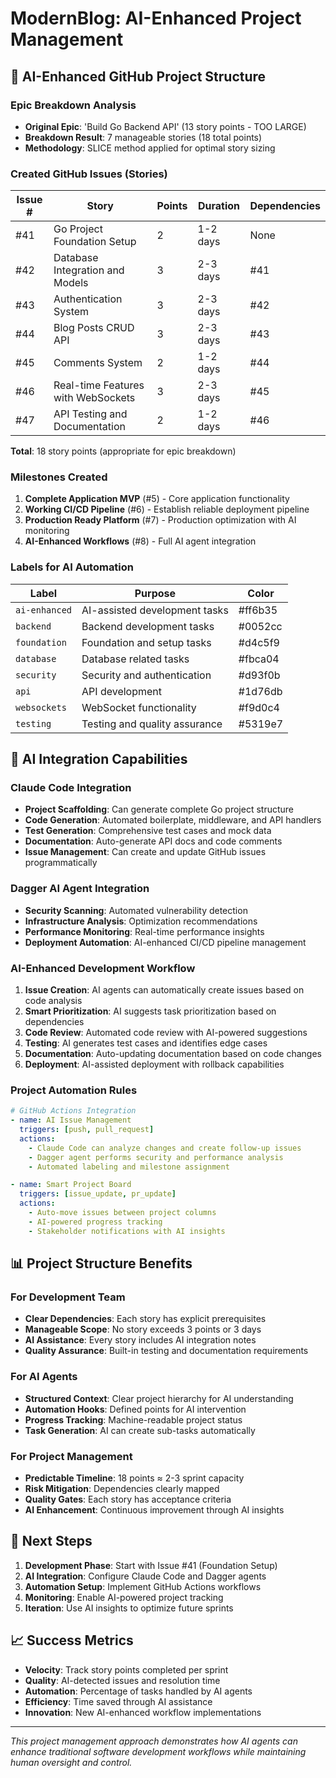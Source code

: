 # ModernBlog: AI-Enhanced Project Management

## 🤖 AI-Enhanced GitHub Project Structure

### Epic Breakdown Analysis
- **Original Epic**: 'Build Go Backend API' (13 story points - TOO LARGE)
- **Breakdown Result**: 7 manageable stories (18 total points)
- **Methodology**: SLICE method applied for optimal story sizing

### Created GitHub Issues (Stories)

| Issue # | Story | Points | Duration | Dependencies |
|---------|-------|--------|----------|-------------|
| #41 | Go Project Foundation Setup | 2 | 1-2 days | None |
| #42 | Database Integration and Models | 3 | 2-3 days | #41 |
| #43 | Authentication System | 3 | 2-3 days | #42 |
| #44 | Blog Posts CRUD API | 3 | 2-3 days | #43 |
| #45 | Comments System | 2 | 1-2 days | #44 |
| #46 | Real-time Features with WebSockets | 3 | 2-3 days | #45 |
| #47 | API Testing and Documentation | 2 | 1-2 days | #46 |

**Total**: 18 story points (appropriate for epic breakdown)

### Milestones Created

1. **Complete Application MVP** (#5) - Core application functionality
2. **Working CI/CD Pipeline** (#6) - Establish reliable deployment pipeline
3. **Production Ready Platform** (#7) - Production optimization with AI monitoring
4. **AI-Enhanced Workflows** (#8) - Full AI agent integration

### Labels for AI Automation

| Label | Purpose | Color |
|-------|---------|-------|
| `ai-enhanced` | AI-assisted development tasks | #ff6b35 |
| `backend` | Backend development tasks | #0052cc |
| `foundation` | Foundation and setup tasks | #d4c5f9 |
| `database` | Database related tasks | #fbca04 |
| `security` | Security and authentication | #d93f0b |
| `api` | API development | #1d76db |
| `websockets` | WebSocket functionality | #f9d0c4 |
| `testing` | Testing and quality assurance | #5319e7 |

## 🔮 AI Integration Capabilities

### Claude Code Integration
- **Project Scaffolding**: Can generate complete Go project structure
- **Code Generation**: Automated boilerplate, middleware, and API handlers
- **Test Generation**: Comprehensive test cases and mock data
- **Documentation**: Auto-generate API docs and code comments
- **Issue Management**: Can create and update GitHub issues programmatically

### Dagger AI Agent Integration
- **Security Scanning**: Automated vulnerability detection
- **Infrastructure Analysis**: Optimization recommendations
- **Performance Monitoring**: Real-time performance insights
- **Deployment Automation**: AI-enhanced CI/CD pipeline management

### AI-Enhanced Development Workflow

1. **Issue Creation**: AI agents can automatically create issues based on code analysis
2. **Smart Prioritization**: AI suggests task prioritization based on dependencies
3. **Code Review**: Automated code review with AI-powered suggestions
4. **Testing**: AI generates test cases and identifies edge cases
5. **Documentation**: Auto-updating documentation based on code changes
6. **Deployment**: AI-assisted deployment with rollback capabilities

### Project Automation Rules

```yaml
# GitHub Actions Integration
- name: AI Issue Management
  triggers: [push, pull_request]
  actions:
    - Claude Code can analyze changes and create follow-up issues
    - Dagger agent performs security and performance analysis
    - Automated labeling and milestone assignment

- name: Smart Project Board
  triggers: [issue_update, pr_update]
  actions:
    - Auto-move issues between project columns
    - AI-powered progress tracking
    - Stakeholder notifications with AI insights
```

## 📊 Project Structure Benefits

### For Development Team
- **Clear Dependencies**: Each story has explicit prerequisites
- **Manageable Scope**: No story exceeds 3 points or 3 days
- **AI Assistance**: Every story includes AI integration notes
- **Quality Assurance**: Built-in testing and documentation requirements

### For AI Agents
- **Structured Context**: Clear project hierarchy for AI understanding
- **Automation Hooks**: Defined points for AI intervention
- **Progress Tracking**: Machine-readable project status
- **Task Generation**: AI can create sub-tasks automatically

### For Project Management
- **Predictable Timeline**: 18 points ≈ 2-3 sprint capacity
- **Risk Mitigation**: Dependencies clearly mapped
- **Quality Gates**: Each story has acceptance criteria
- **AI Enhancement**: Continuous improvement through AI insights

## 🚀 Next Steps

1. **Development Phase**: Start with Issue #41 (Foundation Setup)
2. **AI Integration**: Configure Claude Code and Dagger agents
3. **Automation Setup**: Implement GitHub Actions workflows
4. **Monitoring**: Enable AI-powered project tracking
5. **Iteration**: Use AI insights to optimize future sprints

## 📈 Success Metrics

- **Velocity**: Track story points completed per sprint
- **Quality**: AI-detected issues and resolution time
- **Automation**: Percentage of tasks handled by AI agents
- **Efficiency**: Time saved through AI assistance
- **Innovation**: New AI-enhanced workflow implementations

---

*This project management approach demonstrates how AI agents can enhance traditional software development workflows while maintaining human oversight and control.*